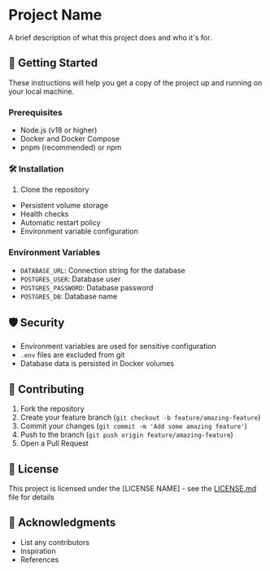 # Project Name

A brief description of what this project does and who it's for.

## 🚀 Getting Started

These instructions will help you get a copy of the project up and running on your local machine.

### Prerequisites

- Node.js (v18 or higher)
- Docker and Docker Compose
- pnpm (recommended) or npm

### 🛠️ Installation

1. Clone the repository

- Persistent volume storage
- Health checks
- Automatic restart policy
- Environment variable configuration

### Environment Variables

- `DATABASE_URL`: Connection string for the database
- `POSTGRES_USER`: Database user
- `POSTGRES_PASSWORD`: Database password
- `POSTGRES_DB`: Database name

## 🛡️ Security

- Environment variables are used for sensitive configuration
- `.env` files are excluded from git
- Database data is persisted in Docker volumes

## 🤝 Contributing

1. Fork the repository
2. Create your feature branch (`git checkout -b feature/amazing-feature`)
3. Commit your changes (`git commit -m 'Add some amazing feature'`)
4. Push to the branch (`git push origin feature/amazing-feature`)
5. Open a Pull Request

## 📝 License

This project is licensed under the [LICENSE NAME] - see the [LICENSE.md](LICENSE.md) file for details

## 🙏 Acknowledgments

- List any contributors
- Inspiration
- References
